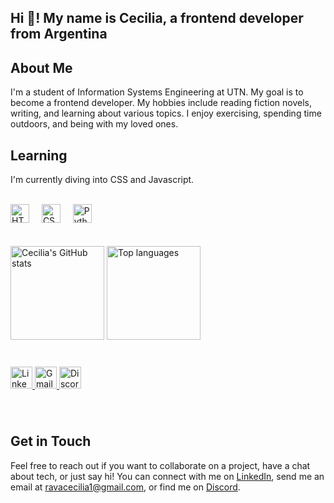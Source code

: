 <h2 align="left">Hi 👋! My name is Cecilia, a frontend developer from Argentina</h2>
<h2 align="left">About Me</h2>
<p>I'm a student of Information Systems Engineering at UTN. My goal is to become a frontend developer. My hobbies include reading fiction novels, writing, and learning about various topics. I enjoy exercising, spending time outdoors, and being with my loved ones.</p>

<h2 align="left">Learning</h2>
<p>I'm currently diving into CSS and Javascript.</p>

<br clear="both">

<div align="left">
  <img src="https://cdn.jsdelivr.net/gh/devicons/devicon/icons/html5/html5-original.svg" height="30" alt="HTML5" />
  <img width="12" />
  <img src="https://cdn.jsdelivr.net/gh/devicons/devicon/icons/css3/css3-original.svg" height="30" alt="CSS3" />
  <img width="12" />
  <img src="https://cdn.jsdelivr.net/gh/devicons/devicon/icons/python/python-original.svg" height="30" alt="Python" />
</div>

<br>
<br>

<div align="left">
  <img src="https://github-readme-stats.vercel.app/api?username=CeciliaRava1&hide_title=false&hide_rank=false&show_icons=true&include_all_commits=true&count_private=true&disable_animations=false&theme=dracula&locale=en&hide_border=false" height="150" alt="Cecilia's GitHub stats" />
  <img src="https://github-readme-stats.vercel.app/api/top-langs?username=CeciliaRava1&locale=en&hide_title=false&layout=compact&card_width=320&langs_count=5&theme=dracula&hide_border=false" height="150" alt="Top languages" />
</div>

###

<br clear="both">

<div align="left">
  <a href="https://www.linkedin.com/in/cecilia-r-127779246/" target="_blank">
    <img src="https://img.shields.io/static/v1?message=LinkedIn&logo=linkedin&label=&color=0077B5&logoColor=white&labelColor=&style=for-the-badge" height="35" alt="LinkedIn" />
  </a>
  <a href="mailto:ravacecilia1@gmail.com" target="_blank">
    <img src="https://img.shields.io/static/v1?message=Gmail&logo=gmail&label=&color=D14836&logoColor=white&labelColor=&style=for-the-badge" height="35" alt="Gmail" />
  </a>
  <a href="https://discord.com/users/lia01046" target="_blank">
    <img src="https://img.shields.io/static/v1?message=Discord&logo=discord&label=&color=7289DA&logoColor=white&labelColor=&style=for-the-badge" height="35" alt="Discord" />
  </a>
</div>

###
<br clear="both">

<h2 align="left">Get in Touch</h2>
<p>Feel free to reach out if you want to collaborate on a project, have a chat about tech, or just say hi! You can connect with me on <a href="https://www.linkedin.com/in/cecilia-r-127779246/" target="_blank">LinkedIn</a>, send me an email at <a href="mailto:ravacecilia1@gmail.com">ravacecilia1@gmail.com</a>, or find me on <a href="https://discord.com/users/lia01046" target="_blank">Discord</a>.</p>

